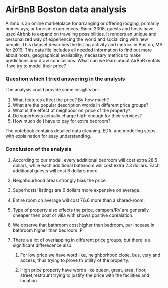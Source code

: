 # AirBnB Boston data analysis

Airbnb is an online marketplace for arranging or offering lodging, primarily homestays, or tourism experiences. Since 2008, guests and hosts have used Airbnb to expand on traveling possibilities. It renders an unique and personalized way of experiencing the world and socializing with new people. This dataset describes the listing activity and metrics in Boston, MA for 2019. This data file includes all needed information to find out more about hosts, geographical availability, necessary metrics to make predictions and draw conclusions. What can we learn about AirBnB rentals if we try to model their price? 

### Question which I tried answering in the analysis
The analysis could provide some insights on:
1. What features affect the price? By how much?
2. What are the popular description words in different price groups?
3. What is the effect of neighbour on price of the property?
4. Do superhosts actually charge high enough for their services?
5. How much do I have to pay for extra bedroom?

The notebook contains detailed data cleaning, EDA, and modelling steps with explaination for easy understanding.

### Conclusion of the analysis

1. According to our model, every additional bedroom will cost extra 28.5 dollars, while each additional bathroom will cost extra 2.3 dollars. Each additional guests will cost 6 dollars more.


2. Neighbourhood areas strongly bias the price.

3. Superhosts' listings are 6 dollars more expensive on average. 

4. Entire room on average will cost 76.6 more than a shared-room.

5. Type of property also effects the price, campers/RV are generally cheaper then boat or villa with shows positive corealation.

6. We observe that bathroom cost higher than bedroom, per incease in bathroom higher than bedroom :P

7. There a a lot of overlapping in different price groups, but there is a significant differecence also:
    1. For low price we have word like, neighborhood close, bus, very and access, thus trying to prove th utility of the property.

    2. High price property have words like queen, great, area, floor, street,restraunt trying to justify the price with the facilities and location.
